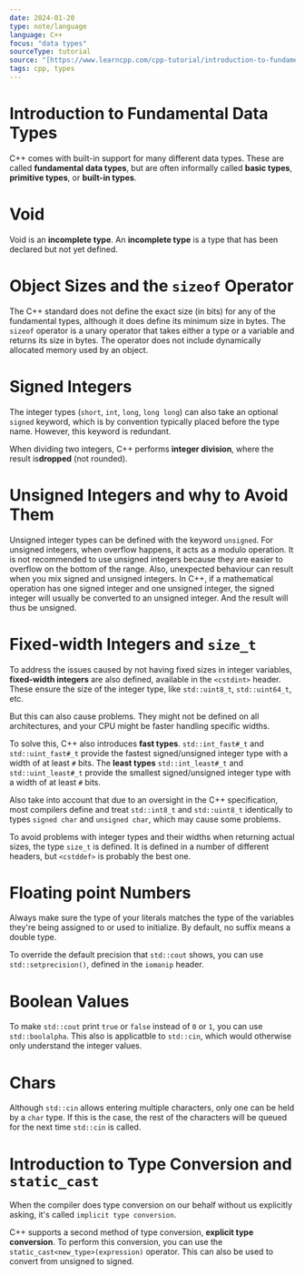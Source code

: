 ```yaml
---
date: 2024-01-20
type: note/language
language: C++
focus: "data types"
sourceType: tutorial
source: "[https://www.learncpp.com/cpp-tutorial/introduction-to-fundamental-data-types/](https://www.learncpp.com/cpp-tutorial/introduction-to-fundamental-data-types/)"
tags: cpp, types
---
```


# Introduction to Fundamental Data Types

C++ comes with built-in support for many different data types. These are called **fundamental data types**, but are often informally called **basic types**, **primitive types**, or **built-in types**.

# Void

Void is an **incomplete type**. An **incomplete type** is a type that has been declared but not yet defined. 

# Object Sizes and the `sizeof` Operator

The C++ standard does not define the exact size (in bits) for any of the fundamental types, although it does define its minimum size in bytes. The `sizeof` operator is a unary operator that takes either a type or a variable and returns its size in bytes. The operator does not include dynamically allocated memory used by an object.

# Signed Integers

The integer types (`short`, `int`, `long`, `long long`) can also take an optional `signed` keyword, which is by convention typically placed before the type name. However, this keyword is redundant.

When dividing two integers, C++ performs **integer division**, where the result is**dropped** (not rounded).

# Unsigned Integers and why to Avoid Them

Unsigned integer types can be defined with the keyword `unsigned`. For unsigned integers, when overflow happens, it acts as a modulo operation. It is not recommended to use unsigned integers because they are easier to overflow on the bottom of the range. Also, unexpected behaviour can result when you mix signed and unsigned integers. In C++, if a mathematical operation has one signed integer and one unsigned integer, the signed integer will usually be converted to an unsigned integer. And the result will thus be unsigned.

# Fixed-width Integers and `size_t`

To address the issues caused by not having fixed sizes in integer variables, **fixed-width integers** are also defined, available in the `<cstdint>` header. These ensure the size of the integer type, like `std::uint8_t`, `std::uint64_t`, etc.

But this can also cause problems. They might not be defined on all architectures, and your CPU might be faster handling specific widths. 

To solve this, C++ also introduces **fast types**. `std::int_fast#_t` and `std::uint_fast#_t` provide the fastest signed/unsigned integer type with a width of at least `#` bits. The **least types** `std::int_least#_t` and `std::uint_least#_t` provide the smallest signed/unsigned integer type with a width of at least `#` bits. 

Also take into account that due to an oversight in the C++ specification, most compilers define and treat `std::int8_t` and `std::uint8_t` identically to types `signed char` and `unsigned char`, which may cause some problems.

To avoid problems with integer types and their widths when returning actual sizes, the type `size_t` is defined. It is defined in a number of different headers, but `<cstddef>` is probably the best one. 

# Floating point Numbers

Always make sure the type of your literals matches the type of the variables they're being assigned to or used to initialize. By default, no suffix means a double type.

To override the default precision that `std::cout` shows, you can use `std::setprecision()`, defined in the `iomanip` header. 

# Boolean Values

To make `std::cout` print `true` or `false` instead of `0` or `1`, you can use `std::boolalpha`. This also is applicatble to `std::cin`, which would otherwise only understand the integer values. 

# Chars

Although `std::cin` allows entering multiple characters, only one can be held by a `char` type. If this is the case, the rest of the characters will be queued for the next time `std::cin` is called.

# Introduction to Type Conversion and `static_cast`

When the compiler does type conversion on our behalf without us explicitly asking, it's called `implicit type conversion`. 

C++ supports a second method of type conversion, **explicit type conversion**. To perform this conversion, you can use the `static_cast<new_type>(expression)` operator. This can also be used to convert from unsigned to signed.